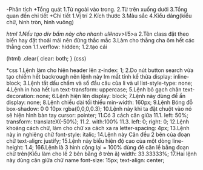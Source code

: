 -Phân tích
    +Tổng quát
        1.Từ ngoài vào trong.
        2.Từ trên xuống dưới
        3.Tổng quan đến chi tiết
    +Chi tiết
        1.Vị trí
        2.Kích thước 
        3.Màu sắc
        4.Kiểu dáng(kiểu chữ, hình tròn, hình vuông)

*html
    1.Nếu tạo div bấm này cho nhanh ul#nav>li*5>a
    2.Tên class đặt theo biến hay đặt thoải mái nên đừng thắc mắc
    3.Làm cho thằng cha ôm hết các thằng con 
        1.1.verflow: hidden; 
        1.2.tạo cái <div class="clear"></div> (html)
                    .clear{
                        clear: both;
                    }   (css)

*css
    1.Lệnh làm cho hiện header lên
        z-index: 1;
    2.Do nút button search vừa tạo chiếm hết backrough
    nên lệnh này lm mất tính kế thừa
        display: inline-block;
    3.Lệnh tắt dấu chấm và số đầu câu của li và ul
        list-style-type: none;
    4.Lệnh in hoa hết lun
        text-transform: uppercase;
    5.Lệnh bỏ gạch chân
        text-decoration: none;
    6.Lệnh hiện lên
        display: block;
    7.Lệnh này dùng để ẩn
        display: none;
    8.Lệnh chiều dài tối thiểu
        min-width: 160px;
    9.Lệnh Bóng đỗ
        box-shadow: 0 0 10px rgba(0,0,0,0.3);
    10.Lệnh này khi ta đặt chuột vào nó sẽ hiện hình bàn tay
        cursor: pointer;
    11.Có 3 cách căn giữa
        11.1.   left: 50%;
                transform: translateX(-50%); 
        11.2.   with:100%
        11.3.   left: 0;
                right: 0;
    12.Lệnh khoảng cách chữ, làm cho chữ xa cách xa ra
        letter-spacing: 4px;
    13.Lệnh này in nghiêng chữ
        font-style: italic;
    14.Lệnh này Căn đều 2 bên của đoạn chữ
        text-align: justify;
    15.Lệnh này biểu hiện độ cao của một dòng
        line-height: 1.4;
    166.Lệnh là 3 hình cộng lại = 100% dùng đê căn lề bằng đoạn chữ trên(Kiểu làm cho lề 2 bên bằng ở trên ă)
        width: 33.33333%;
    17.Hai lệnh này dùng căn giữa chữ name
         font-size: 15px;
         text-align: center;